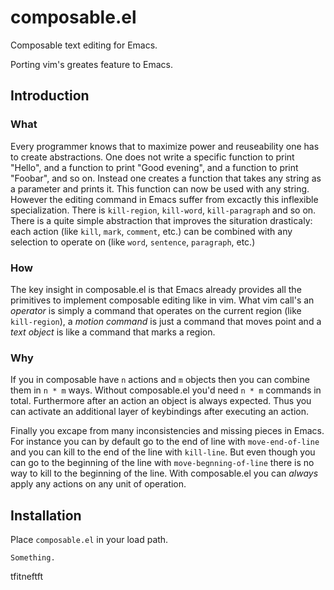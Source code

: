 # composable.el

Composable text editing for Emacs.

Porting vim's greates feature to Emacs.

## Introduction

### What

Every programmer knows that to maximize power and reuseability one has
to create abstractions. One does not write a specific function to
print "Hello", and a function to print "Good evening", and a function
to print "Foobar", and so on. Instead one creates a function that
takes any string as a parameter and prints it. This function can now
be used with any string. However the editing command in Emacs suffer
from excactly this inflexible specialization. There is `kill-region`,
`kill-word`, `kill-paragraph` and so on. There is a quite simple
abstraction that improves the situration drasticaly: each action (like
`kill`, `mark`, `comment`, etc.) can be combined with any selection to
operate on (like `word`, `sentence`, `paragraph`, etc.)

### How

The key insight in composable.el is that Emacs already provides all
the primitives to implement composable editing like in vim. What vim
call's an _operator_ is simply a command that operates on the current
region (like `kill-region`), a _motion command_ is just a command that
moves point and a _text object_ is like a command that marks a region.

### Why

If you in composable have `n` actions and `m` objects then you can
combine them in `n * m` ways. Without composable.el you'd need `n * m`
commands in total. Furthermore after an action an object is always
expected. Thus you can activate an additional layer of keybindings
after executing an action.

Finally you excape from many inconsistencies and missing pieces in
Emacs. For instance you can by default go to the end of line with
`move-end-of-line` and you can kill to the end of the line with
`kill-line`. But even though you can go to the beginning of the line
with `move-begnning-of-line` there is no way to kill to the beginning
of the line. With composable.el you can _always_ apply any actions
on any unit of operation.

## Installation

Place `composable.el` in your load path.

```
Something.
```

tfitneftft
